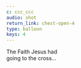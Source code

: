 ```yaml
---
c: ccc_ccc
audio: shot
return_link: chest-open-4
type: balloon
keys: 4
---
```

The Faith Jesus had<br>
going to the cross...

